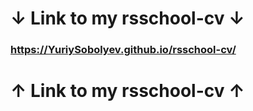 # ↓ Link to my rsschool-cv ↓

### https://YuriySobolyev.github.io/rsschool-cv/

# ↑ Link to my rsschool-cv ↑
